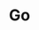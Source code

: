 ---
title: Go
description: Go programming language tutorials and projects
image:

# Badge style
#style:
#    background: "#61c6f7"
#    color: "#34495e"
---